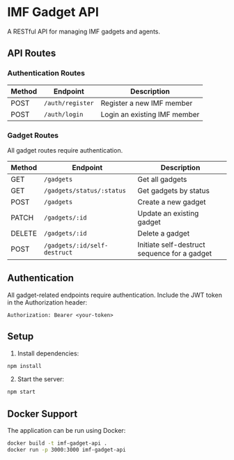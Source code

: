 # IMF Gadget API

A RESTful API for managing IMF gadgets and agents.

## API Routes

### Authentication Routes

| Method | Endpoint         | Description                  |
| ------ | ---------------- | ---------------------------- |
| POST   | `/auth/register` | Register a new IMF member    |
| POST   | `/auth/login`    | Login an existing IMF member |

### Gadget Routes

All gadget routes require authentication.

| Method | Endpoint                     | Description                                  |
| ------ | ---------------------------- | -------------------------------------------- |
| GET    | `/gadgets`                   | Get all gadgets                              |
| GET    | `/gadgets/status/:status`    | Get gadgets by status                        |
| POST   | `/gadgets`                   | Create a new gadget                          |
| PATCH  | `/gadgets/:id`               | Update an existing gadget                    |
| DELETE | `/gadgets/:id`               | Delete a gadget                              |
| POST   | `/gadgets/:id/self-destruct` | Initiate self-destruct sequence for a gadget |

## Authentication

All gadget-related endpoints require authentication. Include the JWT token in the Authorization header:

```
Authorization: Bearer <your-token>
```

## Setup

1. Install dependencies:

```bash
npm install
```

2. Start the server:

```bash
npm start
```

## Docker Support

The application can be run using Docker:

```bash
docker build -t imf-gadget-api .
docker run -p 3000:3000 imf-gadget-api
```
